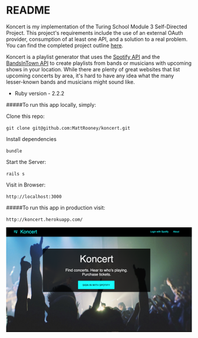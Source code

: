 # README

Koncert is my implementation of the Turing School Module 3 Self-Directed Project.
This project's requirements include the use of an external OAuth provider, consumption of at
least one API, and a solution to a real problem. You can find the completed project
outline [here](https://github.com/turingschool/lesson_plans/blob/master/ruby_03-professional_rails_applications/self_directed_project.md).

Koncert is a playlist generator that uses the [Spotify API](https://developer.spotify.com/web-api/) and the [BandsInTown API](https://www.bandsintown.com/api/1.0/requests#events-search) to create playlists from bands or musicians with upcoming shows in your location. While there are plenty of great websites that list upcoming concerts by area, it's hard to have any idea what the many lesser-known bands and musicians might sound like.

* Ruby version - 2.2.2

#####To run this app locally, simply:

Clone this repo:

`git clone git@github.com:MattRooney/koncert.git`

Install dependencies

`bundle`

Start the Server:

`rails s`

Visit in Browser:

`http://localhost:3000`

#####To run this app in production visit:

`http://koncert.herokuapp.com/`

![homescreen](/app/assets/images/koncert.png)
